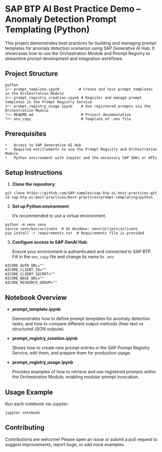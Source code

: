# SAP BTP AI Best Practice Demo – Anomaly Detection Prompt Templating (Python)

This project demonstrates best practices for building and managing prompt templates for anomaly detection scenarios using SAP Generative AI Hub. It showcases how to use the Orchestration Module and Prompt Registry to streamline prompt development and integration workflows.

## Project Structure
```
python
├── prompt_template.ipynb         # Create and test prompt templates in the Orchestration Module
├── prompt_registry_creation.ipynb # Register and manage prompt templates in the Prompt Registry Service
├── prompt_registry_usage.ipynb    # Use registered prompts via the Orchestration Module
└── README.md                      # Project documentation
└── env_copy                       # Template of .env file
```

## Prerequisites
	•	Access to SAP Generative AI Hub
	•	Required entitlements to use the Prompt Registry and Orchestration Module
	•	Python environment with Jupyter and the necessary SAP SDKs or APIs

## Setup Instructions
1.	**Clone the repository**:

```
git clone https://github.com/SAP-samples/sap-btp-ai-best-practices.git
cd sap-btp-ai-best-practices/best-practices/prompt-templating/python
```
2.	**Set up Python environment**:

    It’s recommended to use a virtual environment.
```
python -m venv venv
source venv/bin/activate  # On Windows: venv\Scripts\activate
pip install -r requirements.txt  # Requirements file is provided
```
3.	**Configure access to SAP GenAI Hub**:

    Ensure your environment is authenticated and connected to SAP BTP. Fill in the `env_copy` file and change its name to `.env`

```
AICORE_AUTH_URL=""
AICORE_CLIENT_ID=""
AICORE_CLIENT_SECRET=""
AICORE_BASE_URL=""
AICORE_RESOURCE_GROUP=""
```

## Notebook Overview
- **prompt_template.ipynb**
  
    Demonstrates how to define prompt templates for anomaly detection tasks, and how to compare different output methods (free-text vs structured JSON outputs).
- **prompt_registry_creation.ipynb**

    Shows how to create new prompt entries in the SAP Prompt Registry Service, edit them, and prepare them for production usage.
- **prompt_registry_usage.ipynb**
    
    Provides examples of how to retrieve and use registered prompts within the Orchestration Module, enabling modular prompt invocation.

## Usage Example

Run each notebook via Jupyter:
```
jupyter notebook
```

## Contributing

Contributions are welcome! Please open an issue or submit a pull request to suggest improvements, report bugs, or add more examples.


